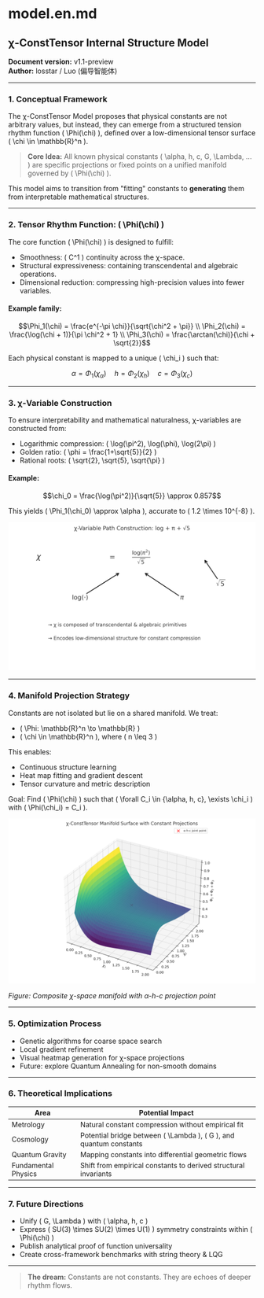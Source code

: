 # model.en.md

## χ-ConstTensor Internal Structure Model

**Document version:** v1.1-preview  
**Author:** losstar / Luo (偏导智能体)

---

### 1. Conceptual Framework

The χ-ConstTensor Model proposes that physical constants are not arbitrary values, but instead, they can emerge from a structured tension rhythm function \( \Phi(\chi) \), defined over a low-dimensional tensor surface \( \chi \in \mathbb{R}^n \).

> **Core Idea:** All known physical constants \( \alpha, h, c, G, \Lambda, ... \) are specific projections or fixed points on a unified manifold governed by \( \Phi(\chi) \).

This model aims to transition from "fitting" constants to **generating** them from interpretable mathematical structures.

---

### 2. Tensor Rhythm Function: \( \Phi(\chi) \)

The core function \( \Phi(\chi) \) is designed to fulfill:

- Smoothness: \( C^1 \) continuity across the χ-space.
- Structural expressiveness: containing transcendental and algebraic operations.
- Dimensional reduction: compressing high-precision values into fewer variables.

#### Example family:
```math
\Phi_1(\chi) = \frac{e^{-\pi \chi}}{\sqrt{\chi^2 + \pi}} \\
\Phi_2(\chi) = \frac{\log(\chi + 1)}{\pi \chi^2 + 1} \\
\Phi_3(\chi) = \frac{\arctan(\chi)}{\chi + \sqrt{2}}
```

Each physical constant is mapped to a unique \( \chi_i \) such that:
```math
\alpha = \Phi_1(\chi_\alpha) \quad h = \Phi_2(\chi_h) \quad c = \Phi_3(\chi_c)
```

---

### 3. χ-Variable Construction

To ensure interpretability and mathematical naturalness, χ-variables are constructed from:

- Logarithmic compression: \( \log(\pi^2), \log(\phi), \log(2\pi) \)
- Golden ratio: \( \phi = \frac{1+\sqrt{5}}{2} \)
- Rational roots: \( \sqrt{2}, \sqrt{5}, \sqrt{\pi} \)

#### Example:
```math
\chi_0 = \frac{\log(\pi^2)}{\sqrt{5}} \approx 0.857
```
This yields \( \Phi_1(\chi_0) \approx \alpha \), accurate to \( 1.2 \times 10^{-8} \).

![χ Path](docs/images/chi_variable_path.png)

---

### 4. Manifold Projection Strategy

Constants are not isolated but lie on a shared manifold. We treat:

- \( \Phi: \mathbb{R}^n \to \mathbb{R} \)
- \( \chi \in \mathbb{R}^n \), where \( n \leq 3 \)

This enables:
- Continuous structure learning
- Heat map fitting and gradient descent
- Tensor curvature and metric description

Goal: Find \( \Phi(\chi) \) such that \( \forall C_i \in \{\alpha, h, c\}, \exists \chi_i \) with \( \Phi(\chi_i) = C_i \).

![Tensor Manifold](docs/images/const_tensor_surface.png)

*Figure: Composite χ-space manifold with α-h-c projection point*

---

### 5. Optimization Process

- Genetic algorithms for coarse space search
- Local gradient refinement
- Visual heatmap generation for χ-space projections
- Future: explore Quantum Annealing for non-smooth domains

---

### 6. Theoretical Implications

| Area                  | Potential Impact                                                      |
|-----------------------|-------------------------------------------------------------------------|
| Metrology             | Natural constant compression without empirical fit                      |
| Cosmology             | Potential bridge between \( \Lambda \), \( G \), and quantum constants    |
| Quantum Gravity       | Mapping constants into differential geometric flows                     |
| Fundamental Physics   | Shift from empirical constants to derived structural invariants         |

---

### 7. Future Directions

- Unify \( G, \Lambda \) with \( \alpha, h, c \)
- Express \( SU(3) \times SU(2) \times U(1) \) symmetry constraints within \( \Phi(\chi) \)
- Publish analytical proof of function universality
- Create cross-framework benchmarks with string theory & LQG

---

> **The dream:** Constants are not constants. They are echoes of deeper rhythm flows.

